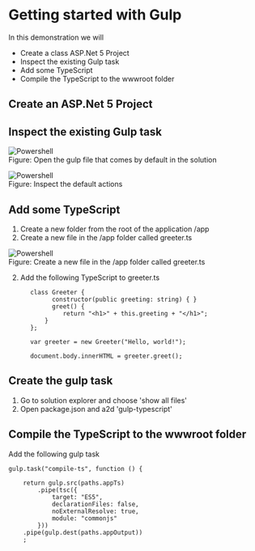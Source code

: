 <properties
   pageTitle="Getting Started with Gulp"
   description="Introduction to extending the default front end build process with Gulp"
   services="service-name"
   documentationCenter="dev-center-name"
   authors="adamstephensen"
   manager="adamstephensen"
   editor=""/>


# Getting started with Gulp

In this demonstration we will

- Create a class ASP.Net 5 Project
- Inspect the existing Gulp task
- Add some TypeScript
- Compile the TypeScript to the wwwroot folder



## Create an ASP.Net 5 Project


## Inspect the existing Gulp task

![Powershell](./media/gulp-solution-structure.png)  
Figure: Open the gulp file that comes by default in the solution



![Powershell](./media/gulp-default-task.png)  
Figure: Inspect the default actions

## Add some TypeScript


1. Create a new folder from the root of the application /app
2. Create a new file in the /app folder called greeter.ts

![Powershell](./media/gulp-create-greater-ts.png)  
Figure: Create a new file in the /app folder called greeter.ts


2. Add the following TypeScript to greeter.ts

```
      class Greeter {
            constructor(public greeting: string) { }
            greet() {
               return "<h1>" + this.greeting + "</h1>";
          }
      };
      
      var greeter = new Greeter("Hello, world!");
          
      document.body.innerHTML = greeter.greet();

```


## Create the gulp task

1. Go to solution explorer and choose 'show all files'
2. Open package.json and a2d 'gulp-typescript'


## Compile the TypeScript to the wwwroot folder

Add the following gulp task

```
gulp.task("compile-ts", function () {

    return gulp.src(paths.appTs)
        .pipe(tsc({
            target: "ES5",
            declarationFiles: false,
            noExternalResolve: true,
            module: "commonjs"
        }))
    .pipe(gulp.dest(paths.appOutput))
    ;
```
